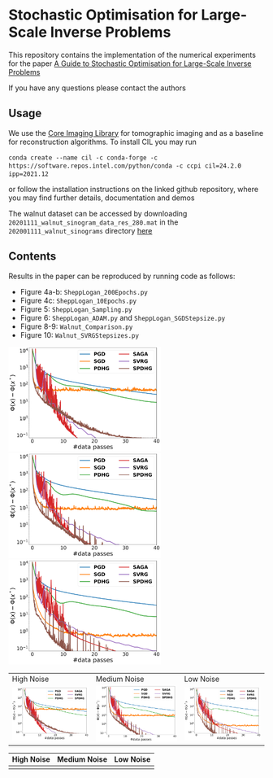 # Stochastic Optimisation for Large-Scale Inverse Problems

This repository contains the implementation of the numerical experiments for the paper [A Guide to Stochastic Optimisation for Large-Scale Inverse Problems](https://arxiv.org/abs/2406.06342)

If you have any questions please contact the authors

## Usage

We use the [Core Imaging Library](https://github.com/TomographicImaging/CIL) for tomographic imaging and as a baseline for reconstruction algorithms. To install CIL you may run
```
conda create --name cil -c conda-forge -c https://software.repos.intel.com/python/conda -c ccpi cil=24.2.0 ipp=2021.12
```

or follow the installation instructions on the linked github repository, where you may find further details, documentation and demos

The walnut dataset can be accessed by downloading `20201111_walnut_sinogram_data_res_280.mat` in the `202001111_walnut_sinograms` directory [here](https://zenodo.org/records/4279549)

## Contents

Results in the paper can be reproduced by running code as follows:

* Figure 4a-b:  `SheppLogan_200Epochs.py`
* Figure 4c: `SheppLogan_10Epochs.py`
* Figure 5: `SheppLogan_Sampling.py`
* Figure 6: `SheppLogan_ADAM.py` and `SheppLogan_SGDStepsize.py`
* Figure 8-9: `Walnut_Comparison.py`
* Figure 10: `Walnut_SVRGStepsizes.py`


<p float="left">
  <img src="figures/WalnutFinal_50Intensity60Subsets_40EpochsDiffYlim.png" width="300" />
  <img src="figures/WalnutFinal_250Intensity60Subsets_40EpochsDiffYlim.png" width="300" /> 
  <img src="figures/WalnutFinal_5000Intensity60Subsets_40EpochsDiffYlim.png" width="300" />
</p>


<table>
  <tr>
    <td>High Noise</td>
     <td>Medium Noise</td>
     <td>Low Noise</td>
  </tr>
  <tr>
      <td><img src="figures/WalnutFinal_50Intensity60Subsets_40EpochsDiffYlim.png" width="300" /></td>
  <td><img src="figures/WalnutFinal_250Intensity60Subsets_40EpochsDiffYlim.png" width="300" /></td> 
  <td><img src="figures/WalnutFinal_5000Intensity60Subsets_40EpochsDiffYlim.png" width="300" /></td>
  </tr>
 </table>

| High Noise | Medium Noise | Low Noise | 
| --- | --- | --- |
| []("figures/WalnutFinal_50Intensity60Subsets_40EpochsDiffYlim.png")| []("figures/WalnutFinal_250Intensity60Subsets_40EpochsDiffYlim.png")| []("figures/WalnutFinal_5000Intensity60Subsets_40EpochsDiffYlim.png")|